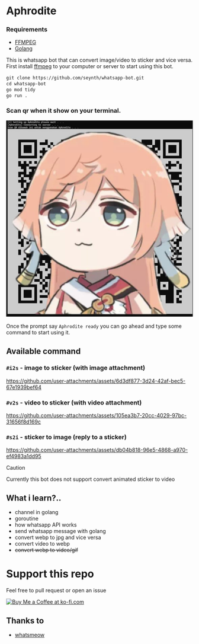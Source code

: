 # Aphrodite

### Requirements

- [FFMPEG](https://www.ffmpeg.org/)
- [Golang](https://go.dev/)

This is whatsapp bot that can convert image/video to sticker and vice versa. First install [ffmpeg](https://www.ffmpeg.org/) to your computer or server to start using this bot.

```
git clone https://github.com/seynth/whatsapp-bot.git
cd whatsapp-bot
go mod tidy
go run .
```

### Scan qr when it show on your terminal.


![Scan qr code to use the bot](/assets/scan-qr.jpg)

Once the prompt say `Aphrodite ready` you can go ahead and type some command to start using it.

## Available command

### `#i2s` - image to sticker (with image attachment)

https://github.com/user-attachments/assets/6d3df877-3d24-42af-bec5-67e1939bef64

### `#v2s` - video to sticker (with video attachment)

https://github.com/user-attachments/assets/105ea3b7-20cc-4029-97bc-31656f8d169c

### `#s2i` - sticker to image (reply to a sticker)

https://github.com/user-attachments/assets/db04b818-96e5-4868-a970-ef4983a1dd95



> [!CAUTION]
> Currently this bot does not support convert animated sticker to video


## What i learn?..

- channel in golang
- goroutine 
- how whatsapp API works
- send whatsapp message with golang
- convert webp to jpg and vice versa
- convert video to webp 
- ~~convert webp to video/gif~~

# Support this repo

Feel free to pull request or open an issue

<a href='https://ko-fi.com/F1F611FQO4' target='_blank'><img height='36' style='border:0px;height:36px;' src='https://storage.ko-fi.com/cdn/kofi1.png?v=3' border='0' alt='Buy Me a Coffee at ko-fi.com' /></a>

## Thanks to 
- [whatsmeow](https://pkg.go.dev/go.mau.fi/whatsmeow)
